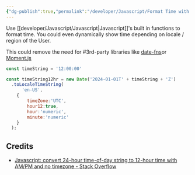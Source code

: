```yaml
---
{"dg-publish":true,"permalink":"/developer/Javascript/Format Time with Javascript/"}
---
```


Use [[developer/Javascript/Javascript\|Javascript]]'s built in functions to format time. You could even dynamically show time depending on locale / region of the User. 

This could remove the need for #3rd-party libraries like [date-fns](https://date-fns.org/)or [Moment.js](https://momentjs.com/)

```js
const timeString = '12:00:00'

const timeString12hr = new Date('2024-01-01T' + timeString + 'Z')
  .toLocaleTimeString(
	  'en-US',
	{
	    timeZone:'UTC',
	    hour12:true,
	    hour:'numeric',
	    minute:'numeric'
	}
  );
```

## Credits
- [Javascript: convert 24-hour time-of-day string to 12-hour time with AM/PM and no timezone - Stack Overflow](https://stackoverflow.com/questions/13898423/javascript-convert-24-hour-time-of-day-string-to-12-hour-time-with-am-pm-and-no)
